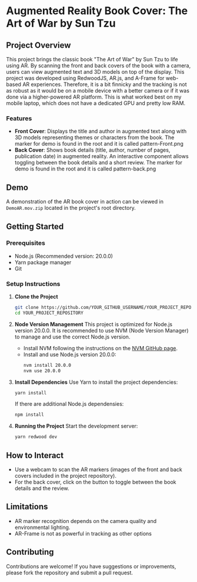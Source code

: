 # Augmented Reality Book Cover: The Art of War by Sun Tzu

## Project Overview

This project brings the classic book "The Art of War" by Sun Tzu to life using AR. By scanning the front and back covers of the book with a camera, users can view augmented text and 3D models on top of the display. This project was developed using RedwoodJS, AR.js, and A-Frame for web-based AR experiences. Therefore, it is a bit finnicky and the tracking is not as robust as it would be on a mobile device with a better camera or if it was done via a higher-powered AR platform. This is what worked best on my mobile laptop, which does not have a dedicated GPU and pretty low RAM.

### Features

- **Front Cover**: Displays the title and author in augmented text along with 3D models representing themes or characters from the book. The marker for demo is found in the root and it is called pattern-Front.png
- **Back Cover**: Shows book details (title, author, number of pages, publication date) in augmented reality. An interactive component allows toggling between the book details and a short review. The marker for demo is found in the root and it is called pattern-back.png

## Demo

A demonstration of the AR book cover in action can be viewed in `DemoAR.mov.zip` located in the project's root directory.
## Getting Started

### Prerequisites

- Node.js (Recommended version: 20.0.0)
- Yarn package manager
- Git

### Setup Instructions

1. **Clone the Project**
    ```sh
    git clone https://github.com/YOUR_GITHUB_USERNAME/YOUR_PROJECT_REPOSITORY.git
    cd YOUR_PROJECT_REPOSITORY
    ```

2. **Node Version Management**
    This project is optimized for Node.js version 20.0.0. It is recommended to use NVM (Node Version Manager) to manage and use the correct Node.js version.

    - Install NVM following the instructions on the [NVM GitHub page](https://github.com/nvm-sh/nvm).
    - Install and use Node.js version 20.0.0:
        ```sh
        nvm install 20.0.0
        nvm use 20.0.0
        ```

3. **Install Dependencies**
    Use Yarn to install the project dependencies:
    ```sh
    yarn install
    ```
    If there are additional Node.js dependensies:
    ```sh
    npm install
    ```

4. **Running the Project**
    Start the development server:
    ```sh
    yarn redwood dev
    ```

## How to Interact

- Use a webcam to scan the AR markers (images of the front and back covers included in the project repository).
- For the back cover, click on the button to toggle between the book details and the review.

## Limitations

- AR marker recognition depends on the camera quality and environmental lighting.
- AR-Frame is not as powerful in tracking as other options

## Contributing

Contributions are welcome! If you have suggestions or improvements, please fork the repository and submit a pull request.

